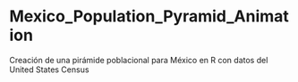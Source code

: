 # Mexico_Population_Pyramid_Animation
Creación de una pirámide poblacional para México en R con datos del United States Census  
